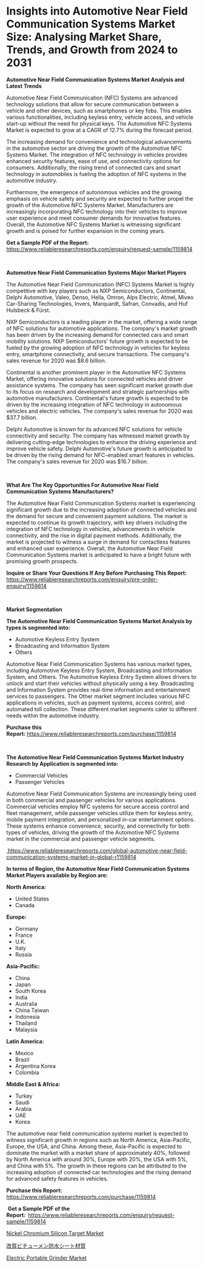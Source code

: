 <p><h1>Insights into Automotive Near Field Communication Systems Market Size: Analysing Market Share, Trends, and Growth from 2024 to 2031</h1></p><p><strong>Automotive Near Field Communication Systems Market Analysis and Latest Trends</strong></p>
<p><p>Automotive Near Field Communication (NFC) Systems are advanced technology solutions that allow for secure communication between a vehicle and other devices, such as smartphones or key fobs. This enables various functionalities, including keyless entry, vehicle access, and vehicle start-up without the need for physical keys. The Automotive NFC Systems Market is expected to grow at a CAGR of 12.7% during the forecast period.</p><p>The increasing demand for convenience and technological advancements in the automotive sector are driving the growth of the Automotive NFC Systems Market. The integration of NFC technology in vehicles provides enhanced security features, ease of use, and connectivity options for consumers. Additionally, the rising trend of connected cars and smart technology in automobiles is fueling the adoption of NFC systems in the automotive industry.</p><p>Furthermore, the emergence of autonomous vehicles and the growing emphasis on vehicle safety and security are expected to further propel the growth of the Automotive NFC Systems Market. Manufacturers are increasingly incorporating NFC technology into their vehicles to improve user experience and meet consumer demands for innovative features. Overall, the Automotive NFC Systems Market is witnessing significant growth and is poised for further expansion in the coming years.</p></p>
<p><strong>Get a Sample PDF of the Report:&nbsp;</strong> <a href="https://www.reliableresearchreports.com/enquiry/request-sample/1159814">https://www.reliableresearchreports.com/enquiry/request-sample/1159814</a></p>
<p>&nbsp;</p>
<p><strong>Automotive Near Field Communication Systems Major Market Players</strong></p>
<p><p>The Automotive Near Field Communication (NFC) Systems Market is highly competitive with key players such as NXP Semiconductors, Continental, Delphi Automotive, Valeo, Denso, Hella, Omron, Alps Electric, Atmel, Miveo Car-Sharing Technologies, Invers, Marquardt, Safran, Convadis, and Huf Hulsbeck & Fürst.</p><p>NXP Semiconductors is a leading player in the market, offering a wide range of NFC solutions for automotive applications. The company's market growth has been driven by the increasing demand for connected cars and smart mobility solutions. NXP Semiconductors' future growth is expected to be fueled by the growing adoption of NFC technology in vehicles for keyless entry, smartphone connectivity, and secure transactions. The company's sales revenue for 2020 was $8.6 billion.</p><p>Continental is another prominent player in the Automotive NFC Systems Market, offering innovative solutions for connected vehicles and driver assistance systems. The company has seen significant market growth due to its focus on research and development and strategic partnerships with automotive manufacturers. Continental's future growth is expected to be driven by the increasing integration of NFC technology in autonomous vehicles and electric vehicles. The company's sales revenue for 2020 was $37.7 billion.</p><p>Delphi Automotive is known for its advanced NFC solutions for vehicle connectivity and security. The company has witnessed market growth by delivering cutting-edge technologies to enhance the driving experience and improve vehicle safety. Delphi Automotive's future growth is anticipated to be driven by the rising demand for NFC-enabled smart features in vehicles. The company's sales revenue for 2020 was $16.7 billion.</p></p>
<p>&nbsp;</p>
<p><strong>What Are The Key Opportunities For Automotive Near Field Communication Systems Manufacturers?</strong></p>
<p><p>The Automotive Near Field Communication Systems market is experiencing significant growth due to the increasing adoption of connected vehicles and the demand for secure and convenient payment solutions. The market is expected to continue its growth trajectory, with key drivers including the integration of NFC technology in vehicles, advancements in vehicle connectivity, and the rise in digital payment methods. Additionally, the market is projected to witness a surge in demand for contactless features and enhanced user experience. Overall, the Automotive Near Field Communication Systems market is anticipated to have a bright future with promising growth prospects.</p></p>
<p><strong>Inquire or Share Your Questions If Any Before Purchasing This Report:</strong> <a href="https://www.reliableresearchreports.com/enquiry/pre-order-enquiry/1159814">https://www.reliableresearchreports.com/enquiry/pre-order-enquiry/1159814</a></p>
<p>&nbsp;</p>
<p><strong>Market Segmentation</strong></p>
<p><strong>The Automotive Near Field Communication Systems Market Analysis by types is segmented into:</strong></p>
<p><ul><li>Automotive Keyless Entry System</li><li>Broadcasting and Information System</li><li>Others</li></ul></p>
<p><p>Automotive Near Field Communication Systems has various market types, including Automotive Keyless Entry System, Broadcasting and Information System, and Others. The Automotive Keyless Entry System allows drivers to unlock and start their vehicles without physically using a key. Broadcasting and Information System provides real-time information and entertainment services to passengers. The Other market segment includes various NFC applications in vehicles, such as payment systems, access control, and automated toll collection. These different market segments cater to different needs within the automotive industry.</p></p>
<p><strong>Purchase this Report:&nbsp;</strong><a href="https://www.reliableresearchreports.com/purchase/1159814">https://www.reliableresearchreports.com/purchase/1159814</a></p>
<p>&nbsp;</p>
<p><strong>The Automotive Near Field Communication Systems Market Industry Research by Application is segmented into:</strong></p>
<p><ul><li>Commercial Vehicles</li><li>Passenger Vehicles</li></ul></p>
<p><p>Automotive Near Field Communication Systems are increasingly being used in both commercial and passenger vehicles for various applications. Commercial vehicles employ NFC systems for secure access control and fleet management, while passenger vehicles utilize them for keyless entry, mobile payment integration, and personalized in-car entertainment options. These systems enhance convenience, security, and connectivity for both types of vehicles, driving the growth of the Automotive NFC Systems market in the commercial and passenger vehicle segments.</p></p>
<p><a href="https://www.reliableresearchreports.com/global-automotive-near-field-communication-systems-market-in-global-r1159814">&nbsp;https://www.reliableresearchreports.com/global-automotive-near-field-communication-systems-market-in-global-r1159814</a></p>
<p><strong>In terms of Region, the Automotive Near Field Communication Systems Market Players available by Region are:</strong></p>
<p>
    <p> <strong> North America: </strong>
        <ul>
            <li>United States</li>
            <li>Canada</li>
        </ul>
        </p> 
    <p> <strong> Europe: </strong>
        <ul>
            <li>Germany</li>
            <li>France</li>
            <li>U.K.</li>
            <li>Italy</li>
            <li>Russia</li>
        </ul>
        </p> 
    <p> <strong> Asia-Pacific: </strong>
        <ul>
            <li>China</li>
            <li>Japan</li>
            <li>South Korea</li>
            <li>India</li>
            <li>Australia</li>
            <li>China Taiwan</li>
            <li>Indonesia</li>
            <li>Thailand</li>
            <li>Malaysia</li>
        </ul>
        </p> 
    <p> <strong> Latin America: </strong>
        <ul>
            <li>Mexico</li>
            <li>Brazil</li>
            <li>Argentina Korea</li>
            <li>Colombia</li>
        </ul>
        </p> 
    <p> <strong> Middle East & Africa: </strong>
        <ul>
            <li>Turkey</li>
            <li>Saudi</li>
            <li>Arabia</li>
            <li>UAE</li>
            <li>Korea</li>
        </ul>
    </p>
    </p>
<p><p>The automotive near field communication systems market is expected to witness significant growth in regions such as North America, Asia-Pacific, Europe, the USA, and China. Among these, Asia-Pacific is expected to dominate the market with a market share of approximately 40%, followed by North America with around 30%, Europe with 20%, the USA with 5%, and China with 5%. The growth in these regions can be attributed to the increasing adoption of connected car technologies and the rising demand for advanced safety features in vehicles.</p></p>
<p><strong>Purchase this Report: </strong><a href="https://www.reliableresearchreports.com/purchase/1159814">https://www.reliableresearchreports.com/purchase/1159814</a></p>
<p>&nbsp;<strong>Get a Sample PDF of the Report:&nbsp;&nbsp;</strong><a href="https://www.reliableresearchreports.com/enquiry/request-sample/1159814">https://www.reliableresearchreports.com/enquiry/request-sample/1159814</a></p>
<p><strong></strong></p>
<p><p><a href="https://github.com/JennyferFeil2023/Market-Research-Report-List-1/blob/main/nickel-chromium-silicon-target-market.md">Nickel Chromium Silicon Target Market</a></p><p><a href="https://github.com/WhitneyMurphy1982/Market-Research-Report-List-1/blob/main/541381488628.md">改質ビチューメン防水シート材質</a></p><p><a href="https://view.publitas.com/reportprime-1/electric-portable-grinder-market-share-evolution-and-market-growth-trends-2024-2031/">Electric Portable Grinder Market</a></p></p>